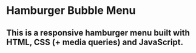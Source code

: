 # Hamburger Bubble Menu

## This is a responsive hamburger menu built with HTML, CSS (+ media queries) and JavaScript.